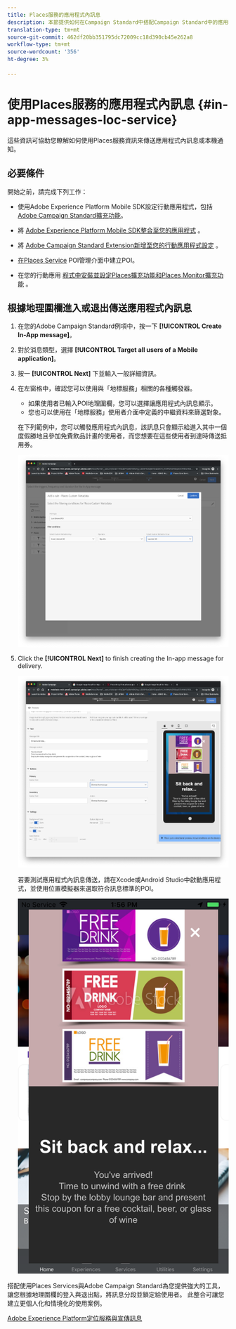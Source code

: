 ```yaml
---
title: Places服務的應用程式內訊息
description: 本節提供如何在Campaign Standard中搭配Campaign Standard中的應用程式內訊息使用推播訊息的相關資訊。
translation-type: tm+mt
source-git-commit: 462df20bb351795dc72009cc18d390cb45e262a8
workflow-type: tm+mt
source-wordcount: '356'
ht-degree: 3%

---
```



# 使用Places服務的應用程式內訊息 {#in-app-messages-loc-service}

這些資訊可協助您瞭解如何使用Places服務資訊來傳送應用程式內訊息或本機通知。

## 必要條件

開始之前，請完成下列工作：

* 使用Adobe Experience Platform Mobile SDK設定行動應用程式，包括 [Adobe Campaign Standard擴充功能](https://aep-sdks.gitbook.io/docs/using-mobile-extensions/adobe-campaign-standard)。

* 將 [Adobe Experience Platform Mobile SDK整合至您的應用程式](https://aep-sdks.gitbook.io/docs/getting-started/get-the-sdk) 。
* 將 [Adobe Campaign Standard Extension新增至您的行動應用程式設定](https://aep-sdks.gitbook.io/docs/using-mobile-extensions/adobe-campaign-standard) 。

* [在Places Service](/help/poi-mgmt-ui/create-a-poi-ui.md) POI管理介面中建立POI。

* 在您的行動應用 [程式中安裝](/help/places-ext-aep-sdks/places-extension/places-extension.md)[並設定Places擴充功能和Places Monitor擴充功能](/help/places-ext-aep-sdks/places-monitor-extension/places-monitor-extension.md) 。

## 根據地理圍欄進入或退出傳送應用程式內訊息

1. 在您的Adobe Campaign Standard例項中，按一下 **[!UICONTROL Create In-App message]**。
1. 對於消息類型，選擇 **[!UICONTROL Target all users of a Mobile application]**。
1. 按一 **[!UICONTROL Next]** 下並輸入一般詳細資訊。
1. 在左窗格中，確認您可以使用與「地標服務」相關的各種觸發器。

   * 如果使用者已輸入POI地理圍欄，您可以選擇讓應用程式內訊息顯示。
   * 您也可以使用在「地標服務」使用者介面中定義的中繼資料來篩選對象。

   在下列範例中，您可以觸發應用程式內訊息，該訊息只會顯示給進入其中一個度假勝地且參加免費飲品計畫的使用者，而您想要在這些使用者到達時傳送抵用券。

   ![「應用程式內訊息置入中繼資料」](/help/assets/last-entered-vacation.png)

1. Click the **[!UICONTROL Next]** to finish creating the In-app message for delivery.

   ![&quot;建立事件&quot;](/help/assets/prepare-ACS.png)

   若要測試應用程式內訊息傳送，請在Xcode或Android Studio中啟動應用程式，並使用位置模擬器來選取符合訊息標準的POI。

   ![「喝彩券」](/help/assets/drink-coupon-on-app.png)

搭配使用Places Services與Adobe Campaign Standard為您提供強大的工具，讓您根據地理圍欄的登入與退出點，將訊息分段並鎖定給使用者。 此整合可讓您建立更個人化和情境化的使用案例。

<!--I changed this embed to a link to pass validation. We should not link to youtube videos, so please upload this to MCP-->

[Adobe Experience Platform定位服務與宣傳訊息](https://www.youtube.com/watch?v=ikiTTQw9c-o)

